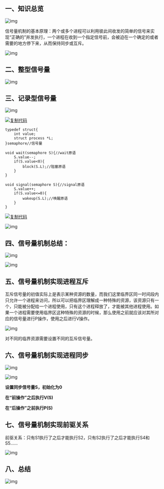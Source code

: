 ## 一、知识总览

![img](https://img2018.cnblogs.com/blog/1358881/201909/1358881-20190914210628844-381768709.png)

 信号量机制的基本原理：两个或多个进程可以利用彼此间收发的简单的信号来实现“正确的”并发执行，一个进程在收到一个指定信号前，会被迫在一个确定的或者需要的地方停下来，从而保持同步或互斥。



![img](https://img2018.cnblogs.com/blog/1358881/201909/1358881-20190914210757492-1055272907.png)

## 二、整型信号量

![img](https://img2018.cnblogs.com/blog/1358881/201909/1358881-20190914210935890-34681599.png)

## 三、记录型信号量

![img](https://img2018.cnblogs.com/blog/1358881/201909/1358881-20190914211253109-682161049.png)

 

[![复制代码](https://common.cnblogs.com/images/copycode.gif)](javascript:void(0);)

```
typedef struct{
    int value;
    struct process *L;
}semaphore//信号量

void wait(semaphore S){//wait原语
    S.value--;
    if(S.value<0){
        block(S.L);//阻塞原语
    }
}

void signal(semaphore S){//signal原语
    S.value++;
    if(S.value<=0){
        wakeup(S.L);//唤醒原语
    }
}
```

[![复制代码](https://common.cnblogs.com/images/copycode.gif)](javascript:void(0);)

 ![img](https://img2018.cnblogs.com/blog/1358881/201909/1358881-20190914211407152-1832173900.png)

## 四、信号量机制总结：

![img](https://img2018.cnblogs.com/blog/1358881/201909/1358881-20190914211437602-848203176.png)

 ![img](https://img2018.cnblogs.com/blog/1358881/201909/1358881-20190915134100259-1326628875.png)

## 五、信号量机制实现进程互斥

互斥信号量的初值实际上是表示某种资源的数量，而我们这里临界区同一时间段内只允许一个进程来访问，所以可以把临界区理解成一种特殊的资源，该资源只有一个，只能被分配给一个进程使用，只有这个进程释放了，才能被其他进程使用。如果一个进程需要使用临界区这种特殊的资源的时候，那么使用之前就应该对其所对应的信号量进行P操作，使用之后进行V操作。

![img](https://img2018.cnblogs.com/blog/1358881/201909/1358881-20190915134444044-483082967.png)

对不同的临界资源需要设置不同的互斥信号量。

## 六、信号量机制实现进程同步

![img](https://img2018.cnblogs.com/blog/1358881/201909/1358881-20190915135434741-2076903343.png)

![img](https://img2018.cnblogs.com/blog/1358881/201909/1358881-20190915135612260-1362223675.png)

**设置同步信号量S，初始化为0**

**在“前操作”之后执行V(S)**

**在“后操作”之前执行P(S)**

## 七、信号量机制实现前驱关系

前驱关系：只有S1执行了之后才能执行S2，只有S2执行了之后才能执行S4和S5......

![img](https://img2018.cnblogs.com/blog/1358881/201909/1358881-20190915140319276-1184668052.png)

##  八、总结

![img](https://img2018.cnblogs.com/blog/1358881/201909/1358881-20190915141425116-1612789989.png)